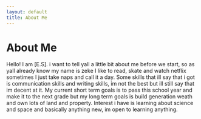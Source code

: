 ```yaml
---
layout: default
title: About Me
---
```

# About Me
Hello! I am [E.S].
i want to tell yall a little bit about me before we start, so as yall already know my name is zeke I like to read, skate and watch netflix sometimes I just take naps and call it a day. Some skills that ill say that i got is communication skills and writing skills, im not the best but ill still say that im decent at it. My current short term goals is to pass this school year and make it to the next grade but my long term goals is build generation weath and own lots of land and property. Interest i have is learning about science and space and basically anything new, im open to learning anything.
